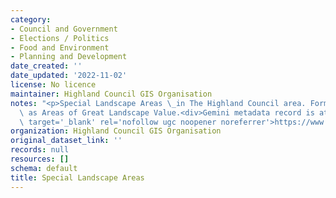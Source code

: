 ```yaml
---
category:
- Council and Government
- Elections / Politics
- Food and Environment
- Planning and Development
date_created: ''
date_updated: '2022-11-02'
license: No licence
maintainer: Highland Council GIS Organisation
notes: "<p>Special Landscape Areas \_in The Highland Council area. Formerly known\
  \ as Areas of Great Landscape Value.<div>Gemini metadata record is at\_<a href='https://www.spatialdata.gov.scot/geonetwork/srv/eng/catalog.search#/metadata/f2f5ba6d-6b1e-479b-91fc-bca7f90fa7df'\
  \ target='_blank' rel='nofollow ugc noopener noreferrer'>https://www.spatialdata.gov.scot/geonetwork/srv/eng/catalog.search#/metadata/f2f5ba6d-6b1e-479b-91fc-bca7f90fa7df</a></div></p>"
organization: Highland Council GIS Organisation
original_dataset_link: ''
records: null
resources: []
schema: default
title: Special Landscape Areas
---
```

